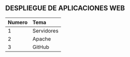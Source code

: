 ## DESPLIEGUE DE APLICACIONES WEB

| Numero | Tema        |
|:------ | :---------- |
|  1     | Servidores  |
|  2     | Apache      |
|   3    | GitHub      |